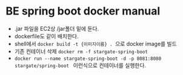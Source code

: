 # BE spring boot docker manual

- .jar 파일을 EC2상 /jar폴더 밑에 둔다.
- dockerfile도 같이 배치한다.
- shell에서 `docker build -t {이미지이름} . `으로 docker image를 빌드
- 기존 컨테이너 삭제  `docker rm -f stargate-spring-boot`
- `docker run --name stargate-spring-boot -d -p 8081:8080 stargate/spring-boot ` 이런식으로 컨테이너를 실행한다.
